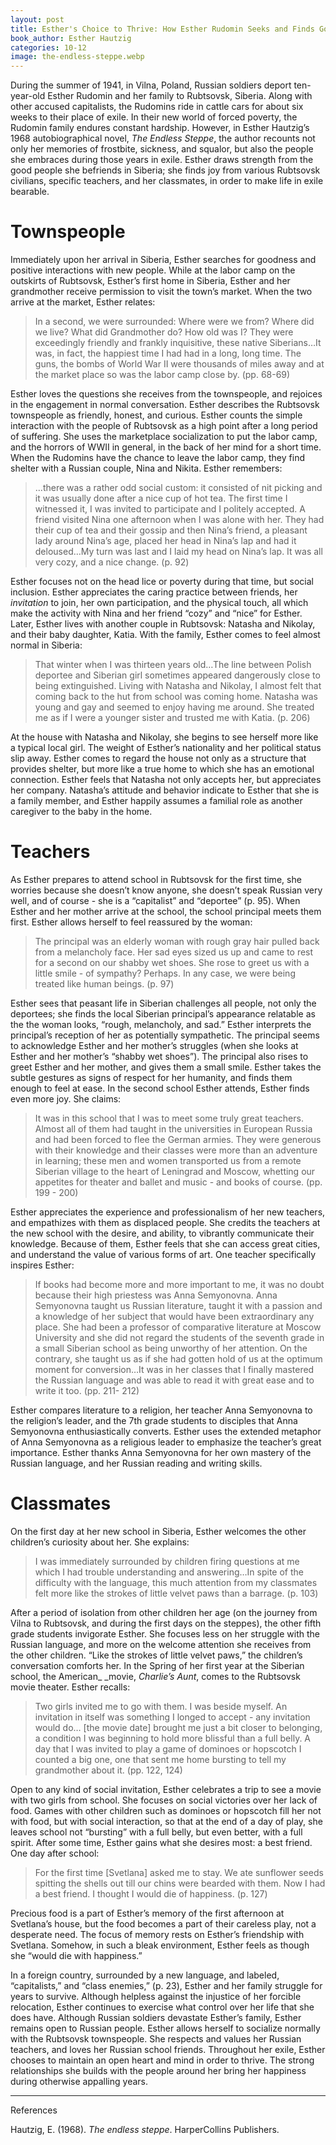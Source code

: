 ```yaml
---
layout: post
title: Esther's Choice to Thrive: How Esther Rudomin Seeks and Finds Goodness in Other People in order to Stay Positive
book_author: Esther Hautzig
categories: 10-12
image: the-endless-steppe.webp
---
```


During the summer of 1941, in Vilna, Poland, Russian soldiers deport ten-year-old Esther
Rudomin and her family to Rubtsovsk, Siberia. Along with other accused capitalists,
the Rudomins ride in cattle cars
for about six weeks to their place of exile. In their new world of forced
poverty, the Rudomin family endures constant hardship. However, in Esther
Hautzig’s 1968 autobiographical novel, _The Endless Steppe_, the author recounts
not only her memories of frostbite, sickness, and squalor, but also the people
she embraces during those years in exile. Esther draws strength from the good
people she befriends in Siberia; she finds joy from various Rubtsovsk civilians,
specific teachers, and her classmates, in order to make life in exile bearable.

# Townspeople

Immediately upon her arrival in Siberia, Esther searches for goodness and
positive interactions with new people. While at the labor camp on the outskirts
of Rubtsovsk, Esther’s first home in Siberia, Esther and her grandmother receive
permission to visit the town’s market. When the two arrive at the market, Esther
relates:

> In a second, we were surrounded: Where were we from? Where did we live?
> What did Grandmother do? How old was I? They were exceedingly friendly
> and frankly inquisitive, these native Siberians…It was, in fact, the
> happiest time I had had in a long, long time. The guns, the bombs of
> World War II were thousands of miles away and at the market place so was
> the labor camp close by. (pp. 68-69)

Esther loves the questions she receives from the townspeople, and rejoices in
the engagement in normal conversation. Esther describes the Rubtsovsk townspeople as friendly, honest, and curious.
Esther counts the simple interaction with
the people of Rubtsovsk as a high point after a long period of suffering. She
uses the marketplace socialization to put the labor camp, and the horrors of
WWII in general, in the back of her mind for a short time. When the Rudomins
have the chance to leave the labor camp, they find shelter with a Russian
couple, Nina and Nikita. Esther remembers:

> ...there was a rather odd social custom: it consisted of nit picking and
> it was usually done after a nice cup of hot tea. The first time I
> witnessed it, I was invited to participate and I politely accepted. A
> friend visited Nina one afternoon when I was alone with her. They had
> their cup of tea and their gossip and then Nina’s friend, a pleasant
> lady around Nina’s age, placed her head in Nina’s lap and had it
> deloused…My turn was last and I laid my head on Nina’s lap. It was all
> very cozy, and a nice change. (p. 92)

Esther focuses not on the head lice or poverty during that time, but social
inclusion. Esther appreciates the caring practice between friends, her
_invitation_ to join, her own participation, and the physical touch, all which
make the activity with Nina and her friend “cozy” and “nice” for Esther. Later,
Esther lives with another couple in Rubtsovsk: Natasha and Nikolay, and their
baby daughter, Katia. With the family, Esther comes to feel almost normal in
Siberia:

> That winter when I was thirteen years old…The line between Polish
> deportee and Siberian girl sometimes appeared dangerously close to being
> extinguished. Living with Natasha and Nikolay, I almost felt that coming
> back to the hut from school was coming home. Natasha was young and gay
> and seemed to enjoy having me around. She treated me as if I were a
> younger sister and trusted me with Katia. (p. 206)

At the house with Natasha and Nikolay, she begins to see herself more like a
typical local girl. The weight of Esther’s nationality and her political status
slip away. Esther comes to regard the house not only as a structure that
provides shelter, but more like a true home to which she has an emotional
connection. Esther feels that Natasha not only accepts her, but appreciates her
company. Natasha’s attitude and behavior indicate to Esther that she is a family
member, and Esther happily assumes a familial role as another caregiver to the
baby in the home.

# Teachers

As Esther prepares to attend school in Rubtsovsk for the
first time, she worries because she doesn’t know anyone, she doesn’t speak
Russian very well, and of course - she is a “capitalist” and “deportee” (p. 95).
When Esther and her mother arrive at the school, the school principal meets them
first. Esther allows herself to feel reassured by the woman:

> The principal was an elderly woman with rough gray hair pulled back from
> a melancholy face. Her sad eyes sized us up and came to rest for a
> second on our shabby wet shoes. She rose to greet us with a little smile
> \- of sympathy? Perhaps. In any case, we were being treated like human
> beings. (p. 97)

Esther sees that peasant life in Siberian challenges all people, not only the
deportees; she finds the local Siberian principal’s appearance relatable as the the woman looks, “rough,
melancholy, and sad.” Esther interprets the principal’s reception of her as potentially sympathetic. The principal seems to acknowledge Esther and
her mother’s struggles (when she looks at Esther and her mother’s “shabby wet
shoes”). The principal also rises to greet Esther and her mother, and gives them
a small smile. Esther takes the subtle gestures as signs of respect for her
humanity, and finds them enough to feel at ease. In the second school Esther
attends, Esther finds even more joy. She claims:

> It was in this school that I was to meet some truly great teachers.
> Almost all of them had taught in the universities in European Russia and
> had been forced to flee the German armies. They were generous with their
> knowledge and their classes were more than an adventure in learning;
> these men and women transported us from a remote Siberian village to the
> heart of Leningrad and Moscow, whetting our appetites for theater and
> ballet and music - and books of course. (pp. 199 - 200)

Esther appreciates the experience and professionalism of her new teachers, and
empathizes with them as displaced people. She credits the teachers at the new
school with the desire, and ability, to vibrantly communicate their knowledge. Because of
them, Esther feels that she can access great cities, and understand the value of
various forms of art. One teacher specifically inspires Esther:

> If books had become more and more important to me, it was no doubt
> because their high priestess was Anna Semyonovna. Anna Semyonovna taught
> us Russian literature, taught it with a passion and a knowledge of her
> subject that would have been extraordinary any place. She had been a
> professor of comparative literature at Moscow University and she did not
> regard the students of the seventh grade in a small Siberian school as
> being unworthy of her attention. On the contrary, she taught us as if
> she had gotten hold of us at the optimum moment for conversion…It was in
> her classes that I finally mastered the Russian language and was able to
> read it with great ease and to write it too. (pp. 211- 212)

Esther compares literature to a religion, her teacher Anna Semyonovna to the
religion’s leader, and the 7th grade students to disciples that Anna Semyonovna
enthusiastically converts. Esther uses the extended metaphor of Anna Semyonovna
as a religious leader to emphasize the teacher’s great importance. Esther thanks
Anna Semyonovna for her own mastery of the Russian language, and her Russian
reading and writing skills.

# Classmates

On the first day at her new school in Siberia, Esther welcomes the other
children’s curiosity about her. She explains:

> I was immediately surrounded by children firing questions at me which I
> had trouble understanding and answering…In spite of the difficulty with
> the language, this much attention from my classmates felt more like the
> strokes of little velvet paws than a barrage. (p. 103)

After a period of isolation from other children her age (on the journey from
Vilna to Rubtsovsk, and during the first days on the steppes), the other fifth
grade students invigorate Esther. She focuses less on her struggle with the
Russian language, and more on the welcome attention she receives from the other
children. “Like the strokes of little velvet paws,” the children’s conversation
comforts her. In the Spring of her first year at the Siberian school, the
American_ _movie, _Charlie’s Aunt_, comes to the Rubtsovsk movie theater. Esther
recalls:

> Two girls invited me to go with them. I was beside myself. An invitation
> in itself was something I longed to accept - any invitation would do…
> [the movie date] brought me just a bit closer to belonging, a condition
> I was beginning to hold more blissful than a full belly. A day that I
> was invited to play a game of dominoes or hopscotch I counted a big one,
> one that sent me home bursting to tell my grandmother about it. (pp.
> 122, 124)

Open to any kind of social invitation, Esther celebrates a trip to see a movie
with two girls from school. She focuses on social victories over her lack of
food. Games with other children such as dominoes or hopscotch fill her not with
food, but with social interaction, so that at the end of a day of play, she
leaves school not “bursting” with a full belly, but even better, with a full
spirit. After some time, Esther gains what she desires most: a best friend. One
day after school:

> For the first time [Svetlana] asked me to stay. We ate sunflower seeds
> spitting the shells out till our chins were bearded with them. Now I had
> a best friend. I thought I would die of happiness. (p. 127)

Precious food is a part of Esther’s memory of the first afternoon at Svetlana’s
house, but the food becomes a part of their careless play, not a desperate need.
The focus of memory rests on Esther’s friendship with Svetlana. Somehow, in such
a bleak environment, Esther feels as though she “would die with happiness.”

In a foreign country, surrounded by a new language, and labeled, “capitalists,”
and “class enemies,” (p. 23), Esther and her family struggle for years to
survive. Although helpless against the injustice of her forcible relocation,
Esther continues to exercise what control over her life that she does have.
Although Russian soldiers devastate Esther’s family, Esther remains open to
Russian people. Esther allows herself to socialize normally with the Rubtsovsk
townspeople. She respects and values her Russian teachers, and loves her Russian
school friends. Throughout her exile, Esther chooses to maintain an open heart
and mind in order to thrive. The strong relationships she builds with the people
around her bring her happiness during otherwise appalling years.

---
References

Hautzig, E. (1968). _The endless steppe_. HarperCollins Publishers.
